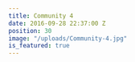 ```yaml
---
title: Community 4
date: 2016-09-28 22:37:00 Z
position: 30
image: "/uploads/Community-4.jpg"
is_featured: true
---
```


